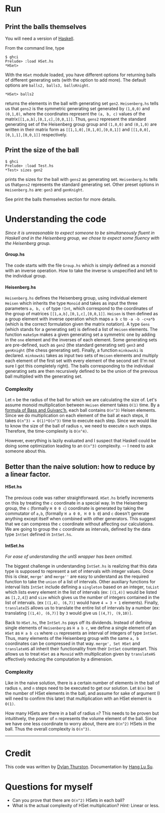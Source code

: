 # Run

## Print the balls themselves
You will need a version of [Haskell](https://www.haskell.org/). 

From the command line, type

```
$ ghci
Prelude> :load HSet.hs
*HSet>
```

With the `HSet` module loaded, you have different options for returning balls of different generating sets (with the option to add more). The default options are `balls2, balls3, ballsKnight`.

```
*HSet> balls2
```
returns the elements in the ball with generating set `gen2`. `Heisenberg.hs` tells us that `gens2` is the symmetric generating set generated by `(1,0,0)` and `(0,1,0)`, where the coordinates represent the `(a, b, c)` values of the matrix`[[1,a,b],[0,1,c],[0,0,1]]`. Thus, `gens2` represent the standard generating set of the Heisenberg group group and `(1,0,0)` and `(0,1,0)` are written in their matrix form as `[[1,1,0],[0,1,0],[0,0,1]]` and `[[1,0,0],[0,1,1],[0,0,1]]` respectively. 

## Print the size of the ball

```
$ ghci
Prelude> :load Test.hs
*Test> sizes gen2
```
prints the sizes for the ball with `gens2` as generating set. `Heisenberg.hs` tells us that`gens2` represents the standard generating set. Other preset options in `Heisenberg.hs` are: `gen3` and `genKnight`.

See print the balls themselves section for more details.

# Understanding the code

*Since it is unreasonable to expect someone to be simultaneously fluent in Haskell and in the Heisenberg group, we chose to expect some fluency with the Heisenberg group.*

#### Group.hs
The code starts with the file `Group.hs` which is simply defined as a monoid with an inverse operation. How to take the inverse is unspecified and left to the individual group. 

#### Heisenberg.hs
`Heisenberg.hs` defines the Heisenberg group, using individual element `Heisen` which inherits the type `Monoid` and takes as input the three parameters `a, b, c` of type `!Int`, which correspond to the coordinates of the group of matrices `[[1,a,b],[0,1,c],[0,0,1]]`. `Heisen` is then defined as a group element with inverse operation which maps `a b c` to `-a -b -c+a*b` (which is the correct formulation given the matrix notation). A type `Gens` (which stands for a generating set) is defined a list of `Heisen` elements. The function `makeSym` makes a given generating set a symmetric one by adding in the `one` element and the inverses of each element. Some generating sets are pre-defined, such as `gen2` (the standard generating set) `gen3` and `genKnight` (the chess generating set). Finally, a function `minkowski` is declared. `minkowski` takes as input two sets of `Heisen` elements and multiply each element of the first set with every element of the second set (I'm not sure I got this completely right). The balls corresponding to the individual generating sets are then recursively defined to be the union of the previous ball multiplied with the generating set. 

### Complexity

Let `n` be the radius of the ball for which we are calculating the size of. Let's assume monoid multiplication between `Heisen` element takes `O(1)` time. By a [formula of Bass and Guivarc'h](https://en.wikipedia.org/wiki/Gromov%27s_theorem_on_groups_of_polynomial_growth), each ball contains `O(n^3)` Heisen elements. Since we do multiplication on each element of the ball at each steps, it takes `O(n^3) = O(1)*O(n^3)` time to execute each step. Since we would like to know the size of the ball of radius `n`, we need to execute `n` such steps. Therefore, the time-complexity is `O(n^4)`. 

However, everything is lazily evaluated and I suspect that Haskell could be doing some optimization leading to an `O(n^3)` complexity. -- I need to ask someone about this.

## Better than the naive solution: how to reduce by a linear factor.

#### HSet.hs
The previous code was rather straightforward. `HSet.hs` briefly increments on this by treating the `c` coordinate in a special way. In the Heisenberg group, the `c` (formally `H 0 0 c`) coordinate is generated by taking the commutator of `a,b`, (formally `H a 0 0, H 0 b 0`) and `c` doesn't generate anything except itself when combined with other generators. This suggest that we can compress the `c` coordinate without affecting our calculations. We are going to group the `c` coordinate as intervals, defined by the data type `IntSet` defined in `IntSet.hs`.


#### IntSet.hs
*For ease of understanding the unIS wrapper has been omitted.*

The biggest challenge in understanding `IntSet.hs` is realizing that this data type is supposed to represent a set of intervals with integer values. Once this is clear, `merge'` and `merge''` are easy to understand as the required function to take the `union` of a list of intervals. Other auxiliary functions for interval lists `IntSet` include defining a `singleton` based on an integer, `toList` which lists every element in the list of intervals (ex: `[(1,4)]` would be listed as `[1,2,4]`) and `size` which gives us the number of integers contained in the list of intervals. (ex `[(1,4), (6,7)]` would have `4 = 3 + 1` elements). Finally, `translateIS` allows us to translate the entire list of intervals by a number (ex: translating `[(1,4), (6,7)]` by `3` would give us `[(4,7), (9,10)]`.

Back to `HSet.hs`, the `IntSet.hs` pays off its dividends. Instead of defining single elements of `Heisenberg` as `H a b c`, we define a single element of an `HSet` as `H a b cs` where `cs` represents an interval of integers of type `IntSet`. Thus, many elements of the Heisenberg group with the same `a, b` coordinates can be compressed in that way. `merge', Set HSet` and `translateHS` all inherit their functionality from their `IntSet` counterpart. This allows us to treat `HSet` as a `Monoid` with multiplication given by `translateHS` effectively reducing the computation by a dimension. 

### Complexity

Like in the naive solution, there is a certain number of elements in the ball of radius `n`, and `n` steps need to be executed to get our solution. Let `B(n)` be the number of HSet elements in the ball, and assume for sake of argument (I will need to confirm this later) that multiplication with an HSet element is `O(1)`. 

How many HSets are there in a ball of radius `n`? This needs to be proven but intuititvely, the power of `n` represents the volume element of the ball. Since we have one less coordinate to worry about, there are `O(n^2)` HSets in the ball. Thus the overall complexity is `O(n^3)`.

--- 

# Credit

This code was written by [Dylan Thurston](http://pages.iu.edu/~dpthurst/). Documentation by [Hang Lu Su](http://homeowmorphism.com/).

# Questions for myself

* Can you prove that there are `O(n^2)` HSets in each ball?
* What is the actual complexity of HSet multiplication? *Hint:* Linear or less.
